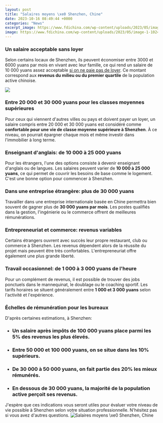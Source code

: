 ```yaml
---
layout: post
title: "Salaires moyens \xe0 Shenzhen, Chine"
date: 2023-10-16 08:49:44 +0000
categories: "News"
excerpt_image: https://www.fdichina.com/wp-content/uploads/2023/05/image-1-1024x237.png
image: https://www.fdichina.com/wp-content/uploads/2023/05/image-1-1024x237.png
---
```


### Un salaire acceptable sans loyer 
Selon certains locaux de Shenzhen, ils peuvent économiser entre 3000 et 6000 yuans par mois en vivant avec leur famille, ce qui rend un salaire de 10 000 yuans assez acceptable [si on ne paie pas de loyer](https://thetopnews.github.io/evaluating-the-pros-and-cons-of-reddit-s-ama-features/). Ce montant correspond aux **revenus du milieu ou du premier quartile** de la population active chinoise. 

![](https://i0.wp.com/www.chine-magazine.com/wp-content/uploads/2022/12/Top-10-average-salaries-in-China-by-province-1.webp?fit=2000%2C1000&amp;ssl=1)
### Entre 20 000 et 30 000 yuans pour les classes moyennes supérieures
Pour ceux qui viennent d'autres villes ou pays et doivent payer un loyer, un salaire compris entre 20 000 et 30 000 yuans est considéré comme **confortable pour une vie de classe moyenne supérieure à Shenzhen**. À ce niveau, on pourrait épargner chaque mois et même investir dans l'immobilier à long terme. 
### Enseignant d'anglais: de 10 000 à 25 000 yuans 
Pour les étrangers, l'une des options consiste à devenir enseignant d'anglais ou de langues. Les salaires peuvent varier de **10 000 à 25 000 yuans**, ce qui permet de couvrir les besoins de base comme le logement. C'est une bonne option pour commencer à Shenzhen.
### Dans une entreprise étrangère: plus de 30 000 yuans
Travailler dans une entreprise internationale basée en Chine permettra bien souvent de gagner plus de **30 000 yuans par mois**. Les postes qualifiés dans la gestion, l'ingénierie ou le commerce offrent de meilleures rémunérations. 
### Entrepreneuriat et commerce: revenus variables
Certains étrangers ouvrent avec succès leur propre restaurant, club ou commerce à Shenzhen. Les revenus dépendent alors de la réussite du projet mais peuvent être très confortables. L'entrepreneuriat offre également une plus grande liberté.
### Travail occasionnel: de 1 000 à 3 000 yuans de l'heure
Pour un complément de revenus, il est possible de trouver des jobs ponctuels dans le mannequinat, le doublage ou le coaching sportif. Les tarifs horaires se situent généralement entre **1 000 et 3 000 yuans** selon l'activité et l'expérience.
### Échelles de rémunération pour les bureaux
D'après certaines estimations, à Shenzhen:
- ### Un salaire après impôts de 100 000 yuans place parmi les **5% des revenus les plus élevés**.
- ### Entre 50 000 et 100 000 yuans, on se situe dans les **10% supérieurs**.  
- ### De 30 000 à 50 000 yuans, on fait partie des **20% les mieux rémunérés**.
- ### En dessous de 30 000 yuans, la majorité de la population active perçoit ses revenus.
J'espère que ces indications vous seront utiles pour évaluer votre niveau de vie possible à Shenzhen selon votre situation professionnelle. N'hésitez pas si vous avez d'autres questions.
![Salaires moyens \xe0 Shenzhen, Chine](https://www.fdichina.com/wp-content/uploads/2023/05/image-1-1024x237.png)